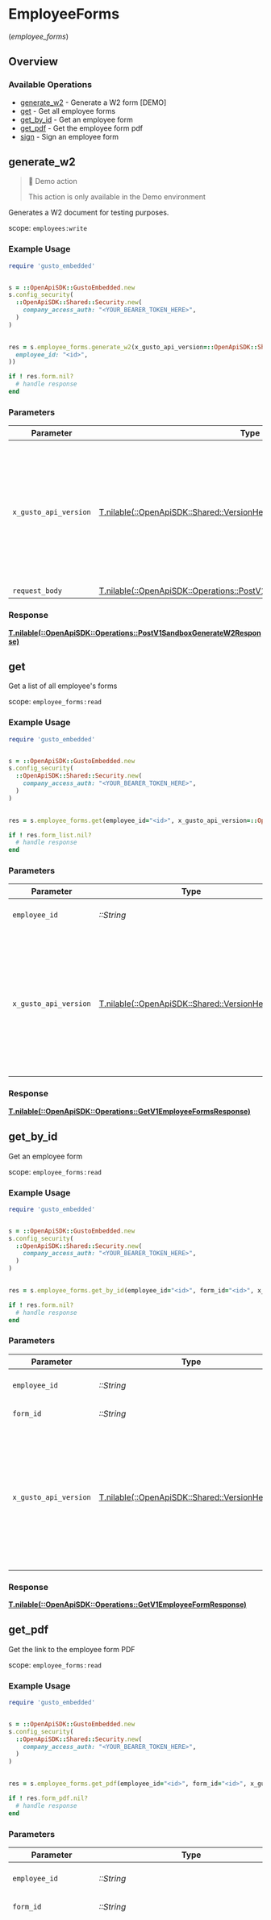 # EmployeeForms
(*employee_forms*)

## Overview

### Available Operations

* [generate_w2](#generate_w2) - Generate a W2 form [DEMO]
* [get](#get) - Get all employee forms
* [get_by_id](#get_by_id) - Get an employee form
* [get_pdf](#get_pdf) - Get the employee form pdf
* [sign](#sign) - Sign an employee form

## generate_w2

> 🚧 Demo action
>
> This action is only available in the Demo environment

Generates a W2 document for testing purposes.

scope: `employees:write`

### Example Usage

```ruby
require 'gusto_embedded'


s = ::OpenApiSDK::GustoEmbedded.new
s.config_security(
  ::OpenApiSDK::Shared::Security.new(
    company_access_auth: "<YOUR_BEARER_TOKEN_HERE>",
  )
)

    
res = s.employee_forms.generate_w2(x_gusto_api_version=::OpenApiSDK::Shared::VersionHeader::TWO_THOUSAND_AND_TWENTY_FOUR_04_01, request_body=::OpenApiSDK::Operations::PostV1SandboxGenerateW2RequestBody.new(
  employee_id: "<id>",
))

if ! res.form.nil?
  # handle response
end

```

### Parameters

| Parameter                                                                                                                                                                                                                    | Type                                                                                                                                                                                                                         | Required                                                                                                                                                                                                                     | Description                                                                                                                                                                                                                  |
| ---------------------------------------------------------------------------------------------------------------------------------------------------------------------------------------------------------------------------- | ---------------------------------------------------------------------------------------------------------------------------------------------------------------------------------------------------------------------------- | ---------------------------------------------------------------------------------------------------------------------------------------------------------------------------------------------------------------------------- | ---------------------------------------------------------------------------------------------------------------------------------------------------------------------------------------------------------------------------- |
| `x_gusto_api_version`                                                                                                                                                                                                        | [T.nilable(::OpenApiSDK::Shared::VersionHeader)](../../models/shared/versionheader.md)                                                                                                                                       | :heavy_minus_sign:                                                                                                                                                                                                           | Determines the date-based API version associated with your API call. If none is provided, your application's [minimum API version](https://docs.gusto.com/embedded-payroll/docs/api-versioning#minimum-api-version) is used. |
| `request_body`                                                                                                                                                                                                               | [T.nilable(::OpenApiSDK::Operations::PostV1SandboxGenerateW2RequestBody)](../../models/operations/postv1sandboxgeneratew2requestbody.md)                                                                                     | :heavy_minus_sign:                                                                                                                                                                                                           | N/A                                                                                                                                                                                                                          |

### Response

**[T.nilable(::OpenApiSDK::Operations::PostV1SandboxGenerateW2Response)](../../models/operations/postv1sandboxgeneratew2response.md)**



## get

Get a list of all employee's forms

scope: `employee_forms:read`

### Example Usage

```ruby
require 'gusto_embedded'


s = ::OpenApiSDK::GustoEmbedded.new
s.config_security(
  ::OpenApiSDK::Shared::Security.new(
    company_access_auth: "<YOUR_BEARER_TOKEN_HERE>",
  )
)

    
res = s.employee_forms.get(employee_id="<id>", x_gusto_api_version=::OpenApiSDK::Shared::VersionHeader::TWO_THOUSAND_AND_TWENTY_FOUR_04_01)

if ! res.form_list.nil?
  # handle response
end

```

### Parameters

| Parameter                                                                                                                                                                                                                    | Type                                                                                                                                                                                                                         | Required                                                                                                                                                                                                                     | Description                                                                                                                                                                                                                  |
| ---------------------------------------------------------------------------------------------------------------------------------------------------------------------------------------------------------------------------- | ---------------------------------------------------------------------------------------------------------------------------------------------------------------------------------------------------------------------------- | ---------------------------------------------------------------------------------------------------------------------------------------------------------------------------------------------------------------------------- | ---------------------------------------------------------------------------------------------------------------------------------------------------------------------------------------------------------------------------- |
| `employee_id`                                                                                                                                                                                                                | *::String*                                                                                                                                                                                                                   | :heavy_check_mark:                                                                                                                                                                                                           | The UUID of the employee                                                                                                                                                                                                     |
| `x_gusto_api_version`                                                                                                                                                                                                        | [T.nilable(::OpenApiSDK::Shared::VersionHeader)](../../models/shared/versionheader.md)                                                                                                                                       | :heavy_minus_sign:                                                                                                                                                                                                           | Determines the date-based API version associated with your API call. If none is provided, your application's [minimum API version](https://docs.gusto.com/embedded-payroll/docs/api-versioning#minimum-api-version) is used. |

### Response

**[T.nilable(::OpenApiSDK::Operations::GetV1EmployeeFormsResponse)](../../models/operations/getv1employeeformsresponse.md)**



## get_by_id

Get an employee form

scope: `employee_forms:read`

### Example Usage

```ruby
require 'gusto_embedded'


s = ::OpenApiSDK::GustoEmbedded.new
s.config_security(
  ::OpenApiSDK::Shared::Security.new(
    company_access_auth: "<YOUR_BEARER_TOKEN_HERE>",
  )
)

    
res = s.employee_forms.get_by_id(employee_id="<id>", form_id="<id>", x_gusto_api_version=::OpenApiSDK::Shared::VersionHeader::TWO_THOUSAND_AND_TWENTY_FOUR_04_01)

if ! res.form.nil?
  # handle response
end

```

### Parameters

| Parameter                                                                                                                                                                                                                    | Type                                                                                                                                                                                                                         | Required                                                                                                                                                                                                                     | Description                                                                                                                                                                                                                  |
| ---------------------------------------------------------------------------------------------------------------------------------------------------------------------------------------------------------------------------- | ---------------------------------------------------------------------------------------------------------------------------------------------------------------------------------------------------------------------------- | ---------------------------------------------------------------------------------------------------------------------------------------------------------------------------------------------------------------------------- | ---------------------------------------------------------------------------------------------------------------------------------------------------------------------------------------------------------------------------- |
| `employee_id`                                                                                                                                                                                                                | *::String*                                                                                                                                                                                                                   | :heavy_check_mark:                                                                                                                                                                                                           | The UUID of the employee                                                                                                                                                                                                     |
| `form_id`                                                                                                                                                                                                                    | *::String*                                                                                                                                                                                                                   | :heavy_check_mark:                                                                                                                                                                                                           | The UUID of the form                                                                                                                                                                                                         |
| `x_gusto_api_version`                                                                                                                                                                                                        | [T.nilable(::OpenApiSDK::Shared::VersionHeader)](../../models/shared/versionheader.md)                                                                                                                                       | :heavy_minus_sign:                                                                                                                                                                                                           | Determines the date-based API version associated with your API call. If none is provided, your application's [minimum API version](https://docs.gusto.com/embedded-payroll/docs/api-versioning#minimum-api-version) is used. |

### Response

**[T.nilable(::OpenApiSDK::Operations::GetV1EmployeeFormResponse)](../../models/operations/getv1employeeformresponse.md)**



## get_pdf

Get the link to the employee form PDF

scope: `employee_forms:read`

### Example Usage

```ruby
require 'gusto_embedded'


s = ::OpenApiSDK::GustoEmbedded.new
s.config_security(
  ::OpenApiSDK::Shared::Security.new(
    company_access_auth: "<YOUR_BEARER_TOKEN_HERE>",
  )
)

    
res = s.employee_forms.get_pdf(employee_id="<id>", form_id="<id>", x_gusto_api_version=::OpenApiSDK::Shared::VersionHeader::TWO_THOUSAND_AND_TWENTY_FOUR_04_01)

if ! res.form_pdf.nil?
  # handle response
end

```

### Parameters

| Parameter                                                                                                                                                                                                                    | Type                                                                                                                                                                                                                         | Required                                                                                                                                                                                                                     | Description                                                                                                                                                                                                                  |
| ---------------------------------------------------------------------------------------------------------------------------------------------------------------------------------------------------------------------------- | ---------------------------------------------------------------------------------------------------------------------------------------------------------------------------------------------------------------------------- | ---------------------------------------------------------------------------------------------------------------------------------------------------------------------------------------------------------------------------- | ---------------------------------------------------------------------------------------------------------------------------------------------------------------------------------------------------------------------------- |
| `employee_id`                                                                                                                                                                                                                | *::String*                                                                                                                                                                                                                   | :heavy_check_mark:                                                                                                                                                                                                           | The UUID of the employee                                                                                                                                                                                                     |
| `form_id`                                                                                                                                                                                                                    | *::String*                                                                                                                                                                                                                   | :heavy_check_mark:                                                                                                                                                                                                           | The UUID of the form                                                                                                                                                                                                         |
| `x_gusto_api_version`                                                                                                                                                                                                        | [T.nilable(::OpenApiSDK::Shared::VersionHeader)](../../models/shared/versionheader.md)                                                                                                                                       | :heavy_minus_sign:                                                                                                                                                                                                           | Determines the date-based API version associated with your API call. If none is provided, your application's [minimum API version](https://docs.gusto.com/embedded-payroll/docs/api-versioning#minimum-api-version) is used. |

### Response

**[T.nilable(::OpenApiSDK::Operations::GetV1EmployeeFormPdfResponse)](../../models/operations/getv1employeeformpdfresponse.md)**



## sign

Sign an employee form

scope: `employee_forms:sign`

### Example Usage

```ruby
require 'gusto_embedded'


s = ::OpenApiSDK::GustoEmbedded.new
s.config_security(
  ::OpenApiSDK::Shared::Security.new(
    company_access_auth: "<YOUR_BEARER_TOKEN_HERE>",
  )
)

    
res = s.employee_forms.sign(employee_id="<id>", form_id="<id>", x_gusto_api_version=::OpenApiSDK::Shared::VersionHeader::TWO_THOUSAND_AND_TWENTY_FOUR_04_01, request_body=::OpenApiSDK::Operations::PutV1EmployeeFormSignRequestBody.new(
  signature_text: "<value>",
  agree: false,
  signed_by_ip_address: "<value>",
))

if ! res.form.nil?
  # handle response
end

```

### Parameters

| Parameter                                                                                                                                                                                                                    | Type                                                                                                                                                                                                                         | Required                                                                                                                                                                                                                     | Description                                                                                                                                                                                                                  |
| ---------------------------------------------------------------------------------------------------------------------------------------------------------------------------------------------------------------------------- | ---------------------------------------------------------------------------------------------------------------------------------------------------------------------------------------------------------------------------- | ---------------------------------------------------------------------------------------------------------------------------------------------------------------------------------------------------------------------------- | ---------------------------------------------------------------------------------------------------------------------------------------------------------------------------------------------------------------------------- |
| `employee_id`                                                                                                                                                                                                                | *::String*                                                                                                                                                                                                                   | :heavy_check_mark:                                                                                                                                                                                                           | The UUID of the employee                                                                                                                                                                                                     |
| `form_id`                                                                                                                                                                                                                    | *::String*                                                                                                                                                                                                                   | :heavy_check_mark:                                                                                                                                                                                                           | The UUID of the form                                                                                                                                                                                                         |
| `x_gusto_api_version`                                                                                                                                                                                                        | [T.nilable(::OpenApiSDK::Shared::VersionHeader)](../../models/shared/versionheader.md)                                                                                                                                       | :heavy_minus_sign:                                                                                                                                                                                                           | Determines the date-based API version associated with your API call. If none is provided, your application's [minimum API version](https://docs.gusto.com/embedded-payroll/docs/api-versioning#minimum-api-version) is used. |
| `request_body`                                                                                                                                                                                                               | [T.nilable(::OpenApiSDK::Operations::PutV1EmployeeFormSignRequestBody)](../../models/operations/putv1employeeformsignrequestbody.md)                                                                                         | :heavy_minus_sign:                                                                                                                                                                                                           | N/A                                                                                                                                                                                                                          |

### Response

**[T.nilable(::OpenApiSDK::Operations::PutV1EmployeeFormSignResponse)](../../models/operations/putv1employeeformsignresponse.md)**

